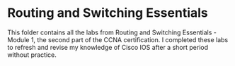 # Routing and Switching Essentials
This folder contains all the labs from Routing and Switching Essentials - Module 1, the second part of the CCNA certification. I completed these labs to refresh and revise my knowledge of Cisco IOS after a short period without practice.